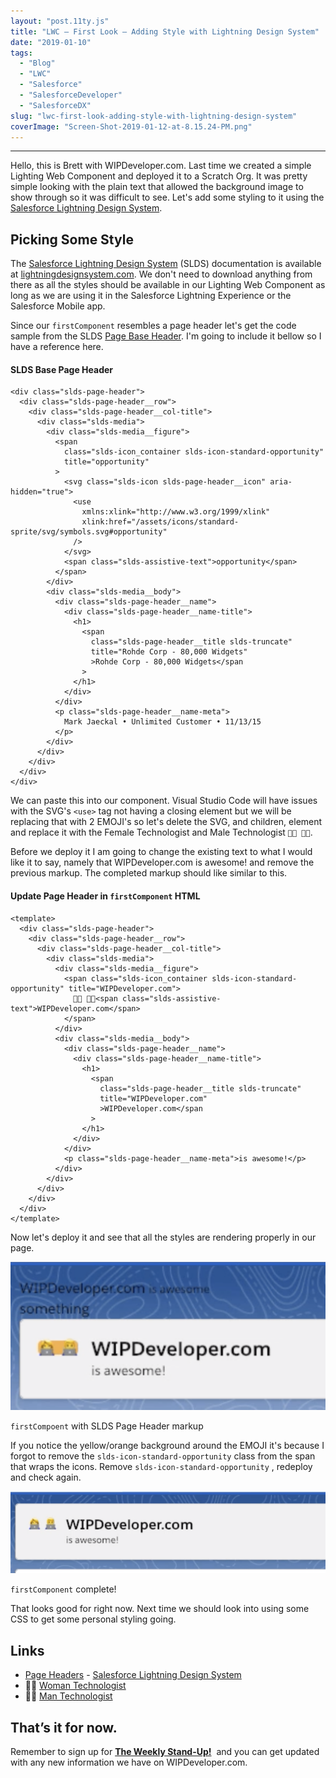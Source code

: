 ```yaml
---
layout: "post.11ty.js"
title: "LWC – First Look – Adding Style with Lightning Design System"
date: "2019-01-10"
tags: 
  - "Blog"
  - "LWC"
  - "Salesforce"
  - "SalesforceDeveloper"
  - "SalesforceDX"
slug: "lwc-first-look-adding-style-with-lightning-design-system"
coverImage: "Screen-Shot-2019-01-12-at-8.15.24-PM.png"
---
```


* * *

Hello, this is Brett with WIPDeveloper.com. Last time we created a simple Lighting Web Component and deployed it to a Scratch Org. It was pretty simple looking with the plain text that allowed the background image to show through so it was difficult to see. Let's add some styling to it using the [Salesforce Lightning Design System](https://www.lightningdesignsystem.com/).

## Picking Some Style

The [Salesforce Lightning Design System](https://www.lightningdesignsystem.com/) (SLDS) documentation is available at [lightningdesignsystem.com](https://www.lightningdesignsystem.com/). We don't need to download anything from there as all the styles should be available in our Lighting Web Component as long as we are using it in the Salesforce Lightning Experience or the Salesforce Mobile app.

Since our `firstComponent` resembles a page header let's get the code sample from the SLDS [Page Base Header](https://www.lightningdesignsystem.com/components/page-headers/). I'm going to include it bellow so I have a reference here.

#### SLDS Base Page Header

```
<div class="slds-page-header">
  <div class="slds-page-header__row">
    <div class="slds-page-header__col-title">
      <div class="slds-media">
        <div class="slds-media__figure">
          <span
            class="slds-icon_container slds-icon-standard-opportunity"
            title="opportunity"
          >
            <svg class="slds-icon slds-page-header__icon" aria-hidden="true">
              <use
                xmlns:xlink="http://www.w3.org/1999/xlink"
                xlink:href="/assets/icons/standard-sprite/svg/symbols.svg#opportunity"
              />
            </svg>
            <span class="slds-assistive-text">opportunity</span>
          </span>
        </div>
        <div class="slds-media__body">
          <div class="slds-page-header__name">
            <div class="slds-page-header__name-title">
              <h1>
                <span
                  class="slds-page-header__title slds-truncate"
                  title="Rohde Corp - 80,000 Widgets"
                  >Rohde Corp - 80,000 Widgets</span
                >
              </h1>
            </div>
          </div>
          <p class="slds-page-header__name-meta">
            Mark Jaeckal • Unlimited Customer • 11/13/15
          </p>
        </div>
      </div>
    </div>
  </div>
</div>
```

We can paste this into our component. Visual Studio Code will have issues with the SVG's `<use>` tag not having a closing element but we will be replacing that with 2 EMOJI's so let's delete the SVG, and children, element and replace it with the Female Technologist and Male Technologist `👩‍💻 👨‍💻`.

Before we deploy it I am going to change the existing text to what I would like it to say, namely that WIPDeveloper.com is awesome! and remove the previous markup. The completed markup should like similar to this.

#### Update Page Header in `firstComponent` HTML

```
<template>
  <div class="slds-page-header">
    <div class="slds-page-header__row">
      <div class="slds-page-header__col-title">
        <div class="slds-media">
          <div class="slds-media__figure">
            <span class="slds-icon_container slds-icon-standard-opportunity" title="WIPDeveloper.com">
              👩‍💻 👨‍💻<span class="slds-assistive-text">WIPDeveloper.com</span>
            </span>
          </div>
          <div class="slds-media__body">
            <div class="slds-page-header__name">
              <div class="slds-page-header__name-title">
                <h1>
                  <span
                    class="slds-page-header__title slds-truncate"
                    title="WIPDeveloper.com"
                    >WIPDeveloper.com</span
                  >
                </h1>
              </div>
            </div>
            <p class="slds-page-header__name-meta">is awesome!</p>
          </div>
        </div>
      </div>
    </div>
  </div>
</template>
```

Now let's deploy it and see that all the styles are rendering properly in our page.

![](images/Screen-Shot-2019-01-12-at-9.49.19-AM.png)

`firstCompoent` with SLDS Page Header markup

If you notice the yellow/orange background around the EMOJI it's because I forgot to remove the `slds-icon-standard-opportunity` class from the span that wraps the icons. Remove `slds-icon-standard-opportunity` , redeploy and check again.

![](images/Screen-Shot-2019-01-12-at-8.11.38-PM.png)

`firstComponent` complete!  

That looks good for right now. Next time we should look into using some CSS to get some personal styling going.

## Links

- [Page Headers](https://www.lightningdesignsystem.com/components/page-headers/) - [Salesforce Lightning Design System](https://www.lightningdesignsystem.com/)
- 👩‍💻 [Woman Technologist](https://emojipedia.org/female-technologist/)
- 👨‍💻 [Man Technologist](https://emojipedia.org/male-technologist/)

## That’s it for now.

Remember to sign up for **[The Weekly Stand-Up!](https://wipdeveloper.wpcomstaging.com/newsletter/)**  and you can get updated with any new information we have on WIPDeveloper.com.
